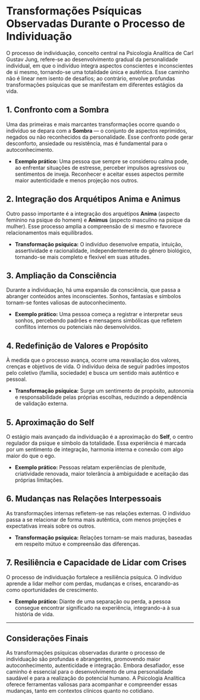 # Transformações Psíquicas Observadas Durante o Processo de Individuação

O processo de individuação, conceito central na Psicologia Analítica de Carl Gustav Jung, refere-se ao desenvolvimento gradual da personalidade individual, em que o indivíduo integra aspectos conscientes e inconscientes de si mesmo, tornando-se uma totalidade única e autêntica. Esse caminho não é linear nem isento de desafios; ao contrário, envolve profundas transformações psíquicas que se manifestam em diferentes estágios da vida.

## 1. Confronto com a Sombra

Uma das primeiras e mais marcantes transformações ocorre quando o indivíduo se depara com a **Sombra** — o conjunto de aspectos reprimidos, negados ou não reconhecidos da personalidade. Esse confronto pode gerar desconforto, ansiedade ou resistência, mas é fundamental para o autoconhecimento.

- **Exemplo prático:** Uma pessoa que sempre se considerou calma pode, ao enfrentar situações de estresse, perceber impulsos agressivos ou sentimentos de inveja. Reconhecer e aceitar esses aspectos permite maior autenticidade e menos projeção nos outros.

## 2. Integração dos Arquétipos Anima e Animus

Outro passo importante é a integração dos arquétipos **Anima** (aspecto feminino na psique do homem) e **Animus** (aspecto masculino na psique da mulher). Esse processo amplia a compreensão de si mesmo e favorece relacionamentos mais equilibrados.

- **Transformação psíquica:** O indivíduo desenvolve empatia, intuição, assertividade e racionalidade, independentemente do gênero biológico, tornando-se mais completo e flexível em suas atitudes.

## 3. Ampliação da Consciência

Durante a individuação, há uma expansão da consciência, que passa a abranger conteúdos antes inconscientes. Sonhos, fantasias e símbolos tornam-se fontes valiosas de autoconhecimento.

- **Exemplo prático:** Uma pessoa começa a registrar e interpretar seus sonhos, percebendo padrões e mensagens simbólicas que refletem conflitos internos ou potenciais não desenvolvidos.

## 4. Redefinição de Valores e Propósito

À medida que o processo avança, ocorre uma reavaliação dos valores, crenças e objetivos de vida. O indivíduo deixa de seguir padrões impostos pelo coletivo (família, sociedade) e busca um sentido mais autêntico e pessoal.

- **Transformação psíquica:** Surge um sentimento de propósito, autonomia e responsabilidade pelas próprias escolhas, reduzindo a dependência de validação externa.

## 5. Aproximação do Self

O estágio mais avançado da individuação é a aproximação do **Self**, o centro regulador da psique e símbolo da totalidade. Essa experiência é marcada por um sentimento de integração, harmonia interna e conexão com algo maior do que o ego.

- **Exemplo prático:** Pessoas relatam experiências de plenitude, criatividade renovada, maior tolerância à ambiguidade e aceitação das próprias limitações.

## 6. Mudanças nas Relações Interpessoais

As transformações internas refletem-se nas relações externas. O indivíduo passa a se relacionar de forma mais autêntica, com menos projeções e expectativas irreais sobre os outros.

- **Transformação psíquica:** Relações tornam-se mais maduras, baseadas em respeito mútuo e compreensão das diferenças.

## 7. Resiliência e Capacidade de Lidar com Crises

O processo de individuação fortalece a resiliência psíquica. O indivíduo aprende a lidar melhor com perdas, mudanças e crises, encarando-as como oportunidades de crescimento.

- **Exemplo prático:** Diante de uma separação ou perda, a pessoa consegue encontrar significado na experiência, integrando-a à sua história de vida.

---

## Considerações Finais

As transformações psíquicas observadas durante o processo de individuação são profundas e abrangentes, promovendo maior autoconhecimento, autenticidade e integração. Embora desafiador, esse caminho é essencial para o desenvolvimento de uma personalidade saudável e para a realização do potencial humano. A Psicologia Analítica oferece ferramentas valiosas para acompanhar e compreender essas mudanças, tanto em contextos clínicos quanto no cotidiano.